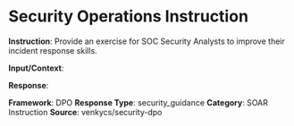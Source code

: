 # Security Operations Instruction

**Instruction**: Provide an exercise for SOC Security Analysts to improve their incident response skills.

**Input/Context**: 

**Response**: 

**Framework**: DPO
**Response Type**: security_guidance
**Category**: SOAR Instruction
**Source**: venkycs/security-dpo
